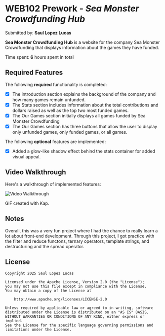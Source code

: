 # WEB102 Prework - *Sea Monster Crowdfunding Hub*

Submitted by: **Saul Lopez Lucas**

**Sea Monster Crowdfunding Hub** is a website for the company Sea Monster Crowdfunding that displays information about the games they have funded.

Time spent: **6** hours spent in total

## Required Features

The following **required** functionality is completed:

* [x] The introduction section explains the background of the company and how many games remain unfunded.
* [x] The Stats section includes information about the total contributions and dollars raised as well as the top two most funded games.
* [x] The Our Games section initially displays all games funded by Sea Monster Crowdfunding
* [x] The Our Games section has three buttons that allow the user to display only unfunded games, only funded games, or all games.

The following **optional** features are implemented:

* [x] Added a glow-like shadow effect behind the stats container for added visual appeal.

## Video Walkthrough

Here's a walkthrough of implemented features:

<img src="https://i.imgur.com/0xjaMab.gif" title="Video Walkthrough" alt="Video Walkthrough" />


GIF created with Kap.

## Notes
Overall, this was a very fun project where I had the chance to really learn a lot about front-end development. Through this project, I got practice with the filter and reduce functons, ternary operators, template strings, and destructuring and the spread operator. 

## License

    Copyright 2025 Saul Lopez Lucas

    Licensed under the Apache License, Version 2.0 (the "License");
    you may not use this file except in compliance with the License.
    You may obtain a copy of the License at

        http://www.apache.org/licenses/LICENSE-2.0

    Unless required by applicable law or agreed to in writing, software
    distributed under the License is distributed on an "AS IS" BASIS,
    WITHOUT WARRANTIES OR CONDITIONS OF ANY KIND, either express or implied.
    See the License for the specific language governing permissions and
    limitations under the License.
